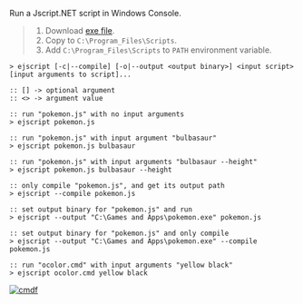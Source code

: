 Run a Jscript.NET script in Windows Console.
> 1. Download [exe file](https://github.com/cmdf/extra-jscript/releases/download/1.0.0/ejscript.exe).
> 2. Copy to `C:\Program_Files\Scripts`.
> 3. Add `C:\Program_Files\Scripts` to `PATH` environment variable.


```batch
> ejscript [-c|--compile] [-o|--output <output binary>] <input script> [input arguments to script]...

:: [] -> optional argument
:: <> -> argument value
```

```batch
:: run "pokemon.js" with no input arguments
> ejscript pokemon.js

:: run "pokemon.js" with input argument "bulbasaur"
> ejscript pokemon.js bulbasaur

:: run "pokemon.js" with input arguments "bulbasaur --height"
> ejscript pokemon.js bulbasaur --height

:: only compile "pokemon.js", and get its output path
> ejscript --compile pokemon.js

:: set output binary for "pokemon.js" and run
> ejscript --output "C:\Games and Apps\pokemon.exe" pokemon.js

:: set output binary for "pokemon.js" and only compile
> ejscript --output "C:\Games and Apps\pokemon.exe" --compile pokemon.js

:: run "ocolor.cmd" with input arguments "yellow black"
> ejscript ocolor.cmd yellow black
```


[![cmdf](https://i.imgur.com/YSdzA2n.jpg)](https://cmdf.github.io)
